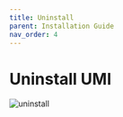 ```yaml
---
title: Uninstall
parent: Installation Guide
nav_order: 4
---
```


# Uninstall UMI

![uninstall](/assets/images/uninstall.png "Uninstall umi in Apps & features under the
Windows Settings")

